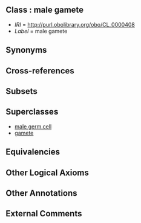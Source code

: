 
## Class : male gamete

 * *IRI* = http://purl.obolibrary.org/obo/CL_0000408
 * *Label* = male gamete

## Synonyms


## Cross-references


## Subsets


## Superclasses

 * [male germ cell](../../CL/15/CL_0000015.md)
 * [gamete](../../CL/00/CL_0000300.md)

## Equivalencies


## Other Logical Axioms


## Other Annotations


## External Comments

